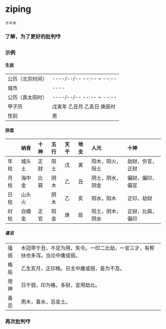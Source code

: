 # ziping
```text
子平术
```

### 了解，为了更好的批判👎

### 示例
#### 生辰
|          |                          |
|:---------|:-------------------------|
| 公历（北京时间） | ----/--/-- --:-- ~ --:-- |
| 城市       | ----                     |
| 公历（真太阳时） | ----/--/-- --:-- ~ --:-- |
| 甲子历      | 戊寅年 乙丑月 乙亥日 庚辰时          |
| 性别       | 男                        |

#### 排盘
|     | 纳音  | 十神  | 五行  | 天干  | 地支  | 人元       | 十神       |
|:----|:----|:----|:----|:----|:----|:---------|:---------|
| 年柱  | 城头土 | 正财  | 阳土  | 戊   | 寅   | 阳木，阳火，阳土 | 劫财，伤官，正财 |
| 月柱  | 海中金 | 比肩  | 阴木  | 乙   | 丑   | 阴土，阴水，阴金 | 偏财，偏印，偏官 |
| 日柱  | 山头火 |     | 阴木  | 乙   | 亥   | 阳水，阳木    | 正印，劫财    |
| 时柱  | 白蜡金 | 正官  | 阳金  | 庚   | 辰   | 阳土，阴木，阴水 | 正财，比肩，偏印 |
##### 喜忌
|     |                                         |
|:----|:----------------------------------------|
| 强弱  | 木冠带于丑，不足为用，失令。一印二比劫，一官三才，有帮扶也多泻。当论中庸或弱。 |
| 格局  | 乙生亥月，正印格。日主中庸或弱，是为不及。                   |
| 用神  | 日干弱，印为格，多财，宜用劫比。                        |
| 喜忌  | 用木，喜水，忌金土。                              |

### 再次批判👎